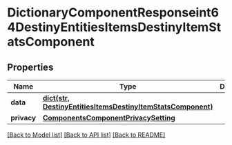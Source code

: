 # DictionaryComponentResponseint64DestinyEntitiesItemsDestinyItemStatsComponent

## Properties
Name | Type | Description | Notes
------------ | ------------- | ------------- | -------------
**data** | [**dict(str, DestinyEntitiesItemsDestinyItemStatsComponent)**](DestinyEntitiesItemsDestinyItemStatsComponent.md) |  | [optional] 
**privacy** | [**ComponentsComponentPrivacySetting**](ComponentsComponentPrivacySetting.md) |  | [optional] 

[[Back to Model list]](../README.md#documentation-for-models) [[Back to API list]](../README.md#documentation-for-api-endpoints) [[Back to README]](../README.md)


